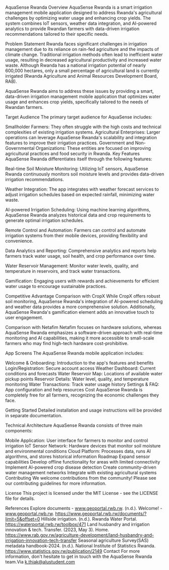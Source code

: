 AquaSense Rwanda
Overview
AquaSense Rwanda is a smart irrigation management mobile application designed to address Rwanda's agricultural challenges by optimizing water usage and enhancing crop yields. The system combines IoT sensors, weather data integration, and AI-powered analytics to provide Rwandan farmers with data-driven irrigation recommendations tailored to their specific needs.

Problem Statement
Rwanda faces significant challenges in irrigation management due to its reliance on rain-fed agriculture and the impacts of climate change. Traditional irrigation methods often lead to inefficient water usage, resulting in decreased agricultural productivity and increased water waste. Although Rwanda has a national irrigation potential of nearly 600,000 hectares, only a small percentage of agricultural land is currently irrigated (Rwanda Agriculture and Animal Resources Development Board, RAB).

AquaSense Rwanda aims to address these issues by providing a smart, data-driven irrigation management mobile application that optimizes water usage and enhances crop yields, specifically tailored to the needs of Rwandan farmers.

Target Audience
The primary target audience for AquaSense includes:

Smallholder Farmers: They often struggle with the high costs and technical complexities of existing irrigation systems.
Agricultural Enterprises: Larger operations can leverage AquaSense Rwanda's scalability and integration features to improve their irrigation practices.
Government and Non-Governmental Organizations: These entities are focused on improving agricultural practices and food security in Rwanda.
Key Features
AquaSense Rwanda differentiates itself through the following features:

Real-time Soil Moisture Monitoring: Utilizing IoT sensors, AquaSense Rwanda continuously monitors soil moisture levels and provides data-driven irrigation recommendations.

Weather Integration: The app integrates with weather forecast services to adjust irrigation schedules based on expected rainfall, minimizing water waste.

AI-powered Irrigation Scheduling: Using machine learning algorithms, AquaSense Rwanda analyzes historical data and crop requirements to generate optimal irrigation schedules.

Remote Control and Automation: Farmers can control and automate irrigation systems from their mobile devices, providing flexibility and convenience.

Data Analytics and Reporting: Comprehensive analytics and reports help farmers track water usage, soil health, and crop performance over time.

Water Reservoir Management: Monitor water levels, quality, and temperature in reservoirs, and track water transactions.

Gamification: Engaging users with rewards and achievements for efficient water usage to encourage sustainable practices.

Competitive Advantage
Comparison with CropX
While CropX offers robust soil monitoring, AquaSense Rwanda's integration of AI-powered scheduling and weather data provides a more comprehensive solution. Additionally, AquaSense Rwanda's gamification element adds an innovative touch to user engagement.

Comparison with Netafim
Netafim focuses on hardware solutions, whereas AquaSense Rwanda emphasizes a software-driven approach with real-time monitoring and AI capabilities, making it more accessible to small-scale farmers who may find high-tech hardware cost-prohibitive.

App Screens
The AquaSense Rwanda mobile application includes:

Welcome & Onboarding: Introduction to the app's features and benefits
Login/Registration: Secure account access
Weather Dashboard: Current conditions and forecasts
Water Reservoir Map: Locations of available water pickup points
Reservoir Details: Water level, quality, and temperature monitoring
Water Transactions: Track water usage history
Settings & FAQ: App configuration and help resources
Cost
AquaSense Rwanda is completely free for all farmers, recognizing the economic challenges they face.

Getting Started
Detailed installation and usage instructions will be provided in separate documentation.

Technical Architecture
AquaSense Rwanda consists of three main components:

Mobile Application: User interface for farmers to monitor and control irrigation
IoT Sensor Network: Hardware devices that monitor soil moisture and environmental conditions
Cloud Platform: Processes data, runs AI algorithms, and stores historical information
Roadmap
Expand sensor capabilities
Develop offline functionality for areas with limited connectivity
Implement AI-powered crop disease detection
Create community-driven water management networks
Integrate with existing agricultural systems
Contributing
We welcome contributions from the community! Please see our contributing guidelines for more information.

License
This project is licensed under the MIT License - see the LICENSE file for details.

References
Explore documents - www.geoportal.rwb.rw. (n.d.). Welcome! - www.geoportal.rwb.rw. https://www.geoportal.rwb.rw/documents/?limit=5&offset=0
Hillside irrigation. (n.d.). Rwanda Water Portal. https://waterportal.rwb.rw/toolbox/471
Land husbandry and irrigation innovation & tech. Transfer. (2023, May 3). Home. https://www.rab.gov.rw/agriculture-development/land-husbandry-and-irrigation-innovation-tech-transfer
Seasonal agriculture Survey(SAS) metadata handbook-2024. (n.d.). National Institute of Statistics Rwanda. https://www.statistics.gov.rw/publication/2149
Contact
For more information, don't hesitate to get in touch with the AquaSense Rwanda team.Via k.thiak@alustudent.com

